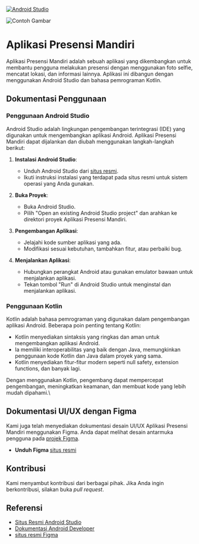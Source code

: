 
[![Android Studio](https://upload.wikimedia.org/wikipedia/commons/thumb/c/c1/Android_Studio_icon_%282023%29.svg/200px-Android_Studio_icon_%282023%29.svg.png)](https://developer.android.com/studio)

![Contoh Gambar](https://mathiasfrohlich.gallerycdn.vsassets.io/extensions/mathiasfrohlich/kotlin/1.7.1/1581441165235/Microsoft.VisualStudio.Services.Icons.Default)


# Aplikasi Presensi Mandiri

Aplikasi Presensi Mandiri adalah sebuah aplikasi yang dikembangkan untuk membantu pengguna melakukan presensi dengan menggunakan foto selfie, mencatat lokasi, dan informasi lainnya. Aplikasi ini dibangun dengan menggunakan Android Studio dan bahasa pemrograman Kotlin.

## Dokumentasi Penggunaan

### Penggunaan Android Studio

Android Studio adalah lingkungan pengembangan terintegrasi (IDE) yang digunakan untuk mengembangkan aplikasi Android. Aplikasi Presensi Mandiri dapat dijalankan dan diubah menggunakan langkah-langkah berikut:

1. **Instalasi Android Studio**:
   - Unduh Android Studio dari [situs resmi](https://developer.android.com/studio).
   - Ikuti instruksi instalasi yang terdapat pada situs resmi untuk sistem operasi yang Anda gunakan.

2. **Buka Proyek**:
   - Buka Android Studio.
   - Pilih "Open an existing Android Studio project" dan arahkan ke direktori proyek Aplikasi Presensi Mandiri.

3. **Pengembangan Aplikasi**:
   - Jelajahi kode sumber aplikasi yang ada.
   - Modifikasi sesuai kebutuhan, tambahkan fitur, atau perbaiki bug.

4. **Menjalankan Aplikasi**:
   - Hubungkan perangkat Android atau gunakan emulator bawaan untuk menjalankan aplikasi.
   - Tekan tombol "Run" di Android Studio untuk menginstal dan menjalankan aplikasi.

### Penggunaan Kotlin

Kotlin adalah bahasa pemrograman yang digunakan dalam pengembangan aplikasi Android. Beberapa poin penting tentang Kotlin:

- Kotlin menyediakan sintaksis yang ringkas dan aman untuk mengembangkan aplikasi Android.
- Ia memiliki interoperabilitas yang baik dengan Java, memungkinkan penggunaan kode Kotlin dan Java dalam proyek yang sama.
- Kotlin menyediakan fitur-fitur modern seperti null safety, extension functions, dan banyak lagi.

Dengan menggunakan Kotlin, pengembang dapat mempercepat pengembangan, meningkatkan keamanan, dan membuat kode yang lebih mudah dipahami.\

## Dokumentasi UI/UX dengan Figma

Kami juga telah menyediakan dokumentasi desain UI/UX Aplikasi Presensi Mandiri menggunakan Figma. Anda dapat melihat desain antarmuka pengguna pada [projek Figma](https://www.figma.com/file/HUz3aRvBrwAT7979DL0KSx/Untitled?type=design&node-id=0%3A1&mode=design&t=RlbGQzpkM9NVNfUz-1).
- <b>Unduh Figma </b> [situs resmi](https://www.figma.com/downloads/) 

## Kontribusi

Kami menyambut kontribusi dari berbagai pihak. Jika Anda ingin berkontribusi, silakan buka *pull request*.

## Referensi

- [Situs Resmi Android Studio](https://developer.android.com/studio)
- [Dokumentasi Android Developer](https://developer.android.com/docs)
- [situs resmi Figma](https://www.figma.com/downloads/) 
